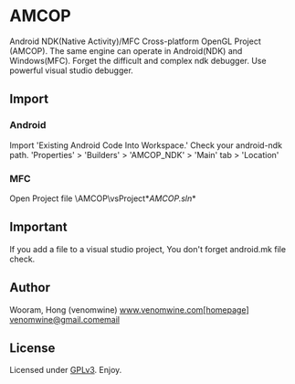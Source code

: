 # AMCOP

Android NDK(Native Activity)/MFC Cross-platform OpenGL Project (AMCOP).
The same engine can operate in Android(NDK) and Windows(MFC).
Forget the difficult and complex ndk debugger. Use powerful visual studio debugger.

## Import

### Android
Import 'Existing Android Code Into Workspace.'
Check your android-ndk path.
'Properties' > 'Builders' > 'AMCOP_NDK' > 'Main' tab > 'Location'

### MFC
Open Project file
\AMCOP\vsProject\**AMCOP.sln**

## Important

If you add a file to a visual studio project, You don't forget android.mk file check.

## Author

Wooram, Hong (venomwine)
www.venomwine.com[homepage]
venomwine@gmail.com[email]

## License

Licensed under [GPLv3][gplv3]. Enjoy.

[gplv3]: http://opensource.org/licenses/GPL-3.0
[homepage]: http://www.venomwine.com
[email]: venomwine@gmail.com 